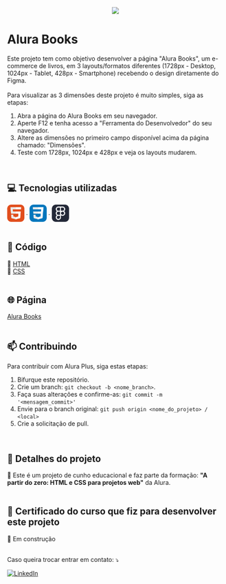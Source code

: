 
<div align="center">
<img height=250 src="https://repository-images.githubusercontent.com/512123434/7930003e-49cb-4132-8438-dbdbf98f8015" height=120px>
</div>

# Alura Books
Este projeto tem como objetivo desenvolver a página "Alura Books", um e-commerce de livros, em 3 layouts/formatos diferentes (1728px - Desktop, 1024px - Tablet, 428px - Smartphone) recebendo o design diretamente do Figma.
<br>
<br>
Para visualizar as 3 dimensões deste projeto é muito simples, siga as etapas:
1. Abra a página do Alura Books em seu navegador.
2. Aperte F12 e tenha acesso a "Ferramenta do Desenvolvedor" do seu navegador.
3. Altere as dimensões no primeiro campo disponível acima da página chamado: "Dimensões".
4. Teste com 1728px, 1024px e 428px e veja os layouts mudarem. 
<br>

## 💻 Tecnologias utilizadas
<img align="center" src="https://raw.githubusercontent.com/tandpfun/skill-icons/de91fca307a83d75fc5b1f6ce24540454acead41/icons/HTML.svg" alt="Html5" height="40" width="40"> . <img align="center" src="https://raw.githubusercontent.com/tandpfun/skill-icons/de91fca307a83d75fc5b1f6ce24540454acead41/icons/CSS.svg" alt="Css3" height="40" width="40"> . <img align="center" src="https://raw.githubusercontent.com/tandpfun/skill-icons/de91fca307a83d75fc5b1f6ce24540454acead41/icons/Figma-Dark.svg" alt="Css3" height="40" width="40">
<br>
<br>

## 💾 Código
📂 [HTML](https://github.com/adrianycmc/alura-Books/blob/main/index.html)
<br>
📂 [CSS](https://github.com/adrianycmc/alura-Books/tree/main/styless)
<br>
<br>

## 🌐 Página
[Alura Books](https://adrianycmc.github.io/alura-Books/)
<br>
<br>

## 📫 Contribuindo 

Para contribuir com Alura Plus, siga estas etapas:

1. Bifurque este repositório.
2. Crie um branch: `git checkout -b <nome_branch>`.
3. Faça suas alterações e confirme-as: `git commit -m '<mensagem_commit>'`
4. Envie para o branch original: `git push origin <nome_do_projeto> / <local>`
5. Crie a solicitação de pull.
<br>

## 🔎 Detalhes do projeto

📌 Este é um projeto de cunho educacional e faz parte da formação: **"A partir do zero: HTML e CSS para projetos web"** da Alura.
<br>
<br>

## 📜 Certificado do curso que fiz para desenvolver este projeto
🚧 Em construção
<br>
<br>

<p align="left">
  Caso queira trocar entrar em contato: ⤵️
</p>

<p align="left">

  
[![LinkedIn](https://img.shields.io/badge/LinkedIn-0077B5?style=for-the-badge&logo=linkedin&logoColor=white)](https://www.linkedin.com/in/adrianycmc/)
</p>
